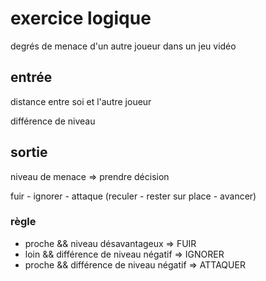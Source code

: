 # exercice logique

degrés de menace d'un autre joueur dans un jeu vidéo

## entrée 

distance entre soi et l'autre joueur

différence de niveau

## sortie

niveau de menace => prendre décision 

fuir - ignorer - attaque (reculer - rester sur place - avancer)

### règle 

- proche && niveau désavantageux => FUIR
- loin && différence de niveau négatif => IGNORER 
- proche && différence de niveau négatif => ATTAQUER

